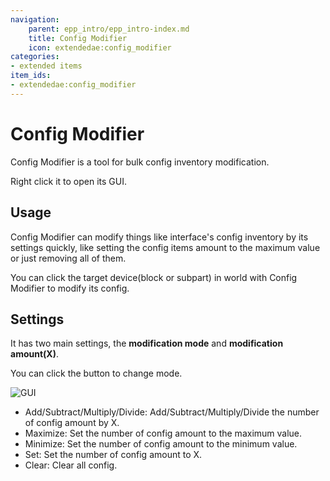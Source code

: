 ```yaml
---
navigation:
    parent: epp_intro/epp_intro-index.md
    title: Config Modifier
    icon: extendedae:config_modifier
categories:
- extended items
item_ids:
- extendedae:config_modifier
---
```


# Config Modifier

Config Modifier is a tool for bulk config inventory modification.

<ItemImage id="extendedae:config_modifier" scale="4"></ItemImage>

Right click it to open its GUI.

## Usage

Config Modifier can modify things like interface's config inventory by its settings quickly, like setting the config items 
amount to the maximum value or just removing all of them.

You can click the target device(block or subpart) in world with Config Modifier to modify its config.

## Settings

It has two main settings, the **modification mode** and **modification amount(X)**.

You can click the button to change mode.

![GUI](../pic/cm.png)

- Add/Subtract/Multiply/Divide: Add/Subtract/Multiply/Divide the number of config amount by X.
- Maximize: Set the number of config amount to the maximum value.
- Minimize: Set the number of config amount to the minimum value.
- Set: Set the number of config amount to X.
- Clear: Clear all config.
